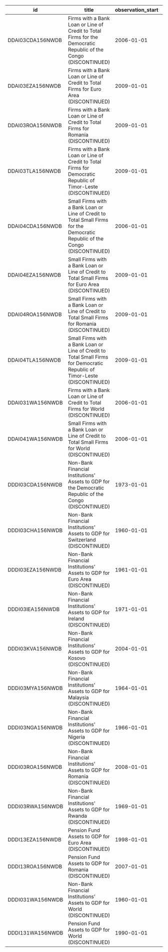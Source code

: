 | id               | title                                                                                                                       | observation_start   | observation_end   |
|------------------|-----------------------------------------------------------------------------------------------------------------------------|---------------------|-------------------|
| DDAI03CDA156NWDB | Firms with a Bank Loan or Line of Credit to Total Firms for the Democratic Republic of the Congo (DISCONTINUED)             | 2006-01-01          | 2013-01-01        |
| DDAI03EZA156NWDB | Firms with a Bank Loan or Line of Credit to Total Firms for Euro Area (DISCONTINUED)                                        | 2009-01-01          | 2013-01-01        |
| DDAI03ROA156NWDB | Firms with a Bank Loan or Line of Credit to Total Firms for Romania (DISCONTINUED)                                          | 2009-01-01          | 2013-01-01        |
| DDAI03TLA156NWDB | Firms with a Bank Loan or Line of Credit to Total Firms for Democratic Republic of Timor-Leste (DISCONTINUED)               | 2009-01-01          | 2009-01-01        |
| DDAI04CDA156NWDB | Small Firms with a Bank Loan or Line of Credit to Total Small Firms for the Democratic Republic of the Congo (DISCONTINUED) | 2006-01-01          | 2013-01-01        |
| DDAI04EZA156NWDB | Small Firms with a Bank Loan or Line of Credit to Total Small Firms for Euro Area (DISCONTINUED)                            | 2009-01-01          | 2013-01-01        |
| DDAI04ROA156NWDB | Small Firms with a Bank Loan or Line of Credit to Total Small Firms for Romania (DISCONTINUED)                              | 2009-01-01          | 2013-01-01        |
| DDAI04TLA156NWDB | Small Firms with a Bank Loan or Line of Credit to Total Small Firms for Democratic Republic of Timor-Leste (DISCONTINUED)   | 2009-01-01          | 2009-01-01        |
| DDAI031WA156NWDB | Firms with a Bank Loan or Line of Credit to Total Firms for World (DISCONTINUED)                                            | 2006-01-01          | 2015-01-01        |
| DDAI041WA156NWDB | Small Firms with a Bank Loan or Line of Credit to Total Small Firms for World (DISCONTINUED)                                | 2006-01-01          | 2015-01-01        |
| DDDI03CDA156NWDB | Non-Bank Financial Institutions' Assets to GDP for the Democratic Republic of the Congo (DISCONTINUED)                      | 1973-01-01          | 1980-01-01        |
| DDDI03CHA156NWDB | Non-Bank Financial Institutions' Assets to GDP for Switzerland (DISCONTINUED)                                               | 1960-01-01          | 2006-01-01        |
| DDDI03EZA156NWDB | Non-Bank Financial Institutions' Assets to GDP for Euro Area (DISCONTINUED)                                                 | 1961-01-01          | 2007-01-01        |
| DDDI03IEA156NWDB | Non-Bank Financial Institutions' Assets to GDP for Ireland (DISCONTINUED)                                                   | 1971-01-01          | 1998-01-01        |
| DDDI03KVA156NWDB | Non-Bank Financial Institutions' Assets to GDP for Kosovo (DISCONTINUED)                                                    | 2004-01-01          | 2014-01-01        |
| DDDI03MYA156NWDB | Non-Bank Financial Institutions' Assets to GDP for Malaysia (DISCONTINUED)                                                  | 1964-01-01          | 1994-01-01        |
| DDDI03NGA156NWDB | Non-Bank Financial Institutions' Assets to GDP for Nigeria (DISCONTINUED)                                                   | 1966-01-01          | 1992-01-01        |
| DDDI03ROA156NWDB | Non-Bank Financial Institutions' Assets to GDP for Romania (DISCONTINUED)                                                   | 2008-01-01          | 2014-01-01        |
| DDDI03RWA156NWDB | Non-Bank Financial Institutions' Assets to GDP for Rwanda (DISCONTINUED)                                                    | 1969-01-01          | 2003-01-01        |
| DDDI13EZA156NWDB | Pension Fund Assets to GDP for Euro Area (DISCONTINUED)                                                                     | 1998-01-01          | 2015-01-01        |
| DDDI13ROA156NWDB | Pension Fund Assets to GDP for Romania (DISCONTINUED)                                                                       | 2007-01-01          | 2014-01-01        |
| DDDI031WA156NWDB | Non-Bank Financial Institutions' Assets to GDP for World (DISCONTINUED)                                                     | 1960-01-01          | 2015-01-01        |
| DDDI131WA156NWDB | Pension Fund Assets to GDP for World (DISCONTINUED)                                                                         | 1990-01-01          | 2015-01-01        |